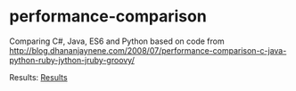 # performance-comparison
Comparing C#, Java, ES6 and Python based on code from 
http://blog.dhananjaynene.com/2008/07/performance-comparison-c-java-python-ruby-jython-jruby-groovy/

Results: [Results](Results.md)
